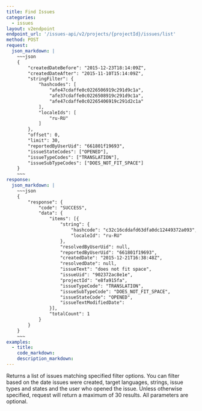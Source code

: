 ```yaml
---
title: Find Issues
categories:
  - issues
layout: v2endpoint
endpoint_url: '/issues-api/v2/projects/{projectId}/issues/list'
method: POST
request:
  json_markdown: |
    ~~~json
    {
        "createdDateBefore": "2015-12-23T18:14:09Z",
        "createdDateAfter": "2015-11-10T15:14:09Z",
        "stringFilter": {
            "hashcodes": [
                "afe47cdaffe0c0226506919c291d9c1a",
                "afe37cdaffe0c0226508919c291d9c1a",
                "afe47cdaffe0c02265406919c291d2c1a"
            ],
            "localeIds": [
                "ru-RU"
            ]
        },
        "offset": 0,
        "limit": 30,
        "reportedByUserUid": "661801f19693",
        "issueStateCodes": ["OPENED"],
        "issueTypeCodes": ["TRANSLATION"],
        "issueSubTypeCodes": ["DOES_NOT_FIT_SPACE"]
    }
    ~~~
response:
  json_markdown: |
    ~~~json
    {
        "response": {
            "code": "SUCCESS",
            "data": {
                "items": [{
                    "string": {
                        "hashcode": "c32c16cddafd63dfa0dc12449372a093",
                        "localeId": "ru-RU"
                    },
                    "resolvedByUserUid": null,
                    "reportedByUserUid": "661801f19693",
                    "createdDate": "2015-12-21T16:38:48Z",
                    "resolvedDate": null,
                    "issueText": "does not fit space",
                    "issueUid": "902372ac8e1e",
                    "projectId": "e8fa915fa",
                    "issueTypeCode": "TRANSLATION",
                    "issueSubTypeCode": "DOES_NOT_FIT_SPACE",
                    "issueStateCode": "OPENED",
                    "issueTextModifiedDate":
                }],
                "totalCount": 1
            }
        }
    }
    ~~~
examples:
  - title:
    code_markdown:
    description_markdown:
---
```



Returns a list of issues matching specified filter options. You can filter based on the date issues were created, target languages, strings, issue types and states and the user who opened the issue. Unless otherwise specified, request will return a maximum of 30 results. All parameters are optional.